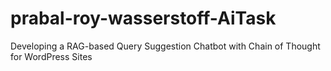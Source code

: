 # prabal-roy-wasserstoff-AiTask
Developing a RAG-based Query Suggestion Chatbot with Chain of Thought for WordPress Sites
